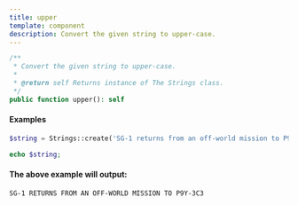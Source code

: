 ```yaml
---
title: upper
template: component
description: Convert the given string to upper-case.
---
```


```php
/**
 * Convert the given string to upper-case.
 *
 * @return self Returns instance of The Strings class.
 */
public function upper(): self
```

#### Examples

```php
$string = Strings::create('SG-1 returns from an off-world mission to P9Y-3C3')->upper();

echo $string;
```

#### The above example will output:

```text
SG-1 RETURNS FROM AN OFF-WORLD MISSION TO P9Y-3C3
```
